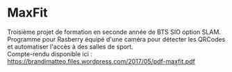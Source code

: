 # MaxFit
Troisième projet de formation en seconde année de BTS SIO option SLAM.</br>
Programme pour Rasberry équipé d'une caméra pour détecter les QRCodes et automatiser l'accès à des salles de sport.</br>
Compte-rendu disponible ici : https://brandimatteo.files.wordpress.com/2017/05/pdf-maxfit.pdf
